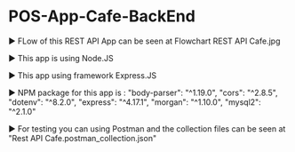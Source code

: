 # POS-App-Cafe-BackEnd

► FLow of this REST API App can be seen at Flowchart REST API Cafe.jpg

► This app is using Node.JS

► This app using framework Express.JS

► NPM package for this app is :
  "body-parser": "^1.19.0",
  "cors": "^2.8.5",
  "dotenv": "^8.2.0",
  "express": "^4.17.1",
  "morgan": "^1.10.0",
  "mysql2": "^2.1.0"

► For testing you can using Postman and the collection files can be seen at "Rest API Cafe.postman_collection.json"
